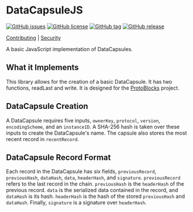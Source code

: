 # DataCapsuleJS
[![GitHub issues](https://img.shields.io/github/issues/GlobalDataPlane/DataCapsuleJS)](https://github.com/GlobalDataPlane/DataCapsuleJS/issues)
[![GitHub license](https://img.shields.io/github/license/GlobalDataPlane/DataCapsuleJS)](https://github.com/GlobalDataPlane/DataCapsuleJS/blob/master/LICENSE)
[![GitHub tag](https://img.shields.io/github/tag/GlobalDataPlane/DataCapsuleJS.svg)](https://github.com/GlobalDataPlane/DataCapsuleJS/tags)
[![GitHub release](https://img.shields.io/github/release/GlobalDataPlane/DataCapsuleJS.svg)](https://github.com/GlobalDataPlane/DataCapsuleJS/releases)

[Contributing](https://github.com/GlobalDataPlane/DataCapsuleJS/blob/master/CONTRIBUTING.md) |
[Security](https://github.com/GlobalDataPlane/DataCapsuleJS/blob/master/SECURITY.md)

A basic JavaScript implementation of DataCapsules.

## What it Implements

This library allows for the creation of a basic DataCapsule.  It has two functions, readLast and write.  It is designed for the [ProtoBlocks](https://github.com/ProtoBlocks/ProtoBlocks) project.

## DataCapsule Creation

A DataCapsule requires five inputs, `ownerKey`, `protocol`, `version`, `encodingScheme`, and an `instanceID`.  A SHA-256 hash is taken over these inputs to create the DataCapsule's name.  The capsule also stores the most recent record in `recentRecord`.

## DataCapsule Record Format

Each record in the DataCapsule has six fields, `previousRecord`, `previousHash`, `dataHash`, `data`, `headerHash`, and `signature`.  `previousRecord` refers to the last record in the chain.  `previousHash` is the `headerHash` of the previous record.  `data` is the serialized data contained in the record, and `dataHash` is its hash.  `headerHash` is the hash of the stored `previousHash` and `dataHash`.  Finally, `signature` is a signature over `headerHash`.  
